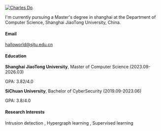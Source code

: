 [![Charles Do](https://img.shields.io/badge/XX-github-blue?logo=github)](https://github.com/halloworld010101)

I'm currently pursuing a Master's degree in shanghai at the Department of Computer Science, Shanghai JiaoTong University, China.

#### Email

halloworld@sjtu.edu.cn</code>

#### Education

**Shanghai JiaoTong University**, Master of Computer Science (2023.09-2026.03)

GPA: 3.82/4.0

**SiChuan University**, Bachelor of CyberSecurity (2019.09-2023.06)

GPA: 3.8/4.0

#### Research Interests

Intrusion detection , Hypergraph learning , Supervised learning
